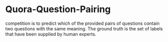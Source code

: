 # Quora-Question-Pairing
competition is to predict which of the provided pairs of questions contain two questions with the same meaning. The ground truth is the set of labels that have been supplied by human experts.
